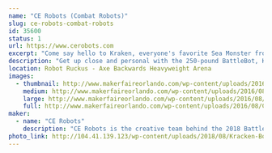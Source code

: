```yaml
---
name: "CE Robots (Combat Robots)"
slug: ce-robots-combat-robots
id: 35600
status: 1
url: https://www.cerobots.com
excerpt: "Come say hello to Kraken, everyone's favorite Sea Monster from the hit tv show Battlebots. "
description: "Get up close and personal with the 250-pound BattleBot, Kraken. Improved this year with increased biting force, improved speed, and self-righting capability."
location: Robot Ruckus - Axe Backwards Heavyweight Arena
images:
  - thumbnail: http://www.makerfaireorlando.com/wp-content/uploads/2016/08/Chainsaw.jpg
    medium: http://www.makerfaireorlando.com/wp-content/uploads/2016/08/Chainsaw.jpg
    large: http://www.makerfaireorlando.com/wp-content/uploads/2016/08/Chainsaw.jpg
    full: http://www.makerfaireorlando.com/wp-content/uploads/2016/08/Chainsaw.jpg
maker:
  - name: "CE Robots"
    description: "CE Robots is the creative team behind the 2018 BattleBot Kraken. We'll have the old girl on display, so you can see this amazing machine up close. CE Robots will also have some of our smaller machines competing in the combat robot tournament, so check them out for some bone-jarring destruction."
photo_link: http://104.41.139.123/wp-content/uploads/2018/08/Kracken-Bot-S2018-1140x924-1024x830.jpg
---
```


